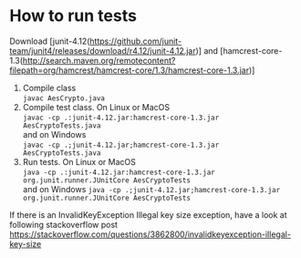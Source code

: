 # How to run tests
Download [junit-4.12(https://github.com/junit-team/junit4/releases/download/r4.12/junit-4.12.jar)] and [hamcrest-core-1.3(http://search.maven.org/remotecontent?filepath=org/hamcrest/hamcrest-core/1.3/hamcrest-core-1.3.jar)]  
1. Compile class  
`javac AesCrypto.java`  
2. Compile test class. On Linux or MacOS  
`javac -cp .:junit-4.12.jar:hamcrest-core-1.3.jar AesCryptoTests.java`  
and on Windows  
`javac -cp .;junit-4.12.jar;hamcrest-core-1.3.jar AesCryptoTests.java`  
3. Run tests. On Linux or MacOS  
`java -cp .:junit-4.12.jar:hamcrest-core-1.3.jar org.junit.runner.JUnitCore AesCryptoTests`  
and on Windows
`java -cp .;junit-4.12.jar;hamcrest-core-1.3.jar org.junit.runner.JUnitCore AesCryptoTests`  

If there is an InvalidKeyException Illegal key size exception, have a look at following stackoverflow post https://stackoverflow.com/questions/3862800/invalidkeyexception-illegal-key-size
